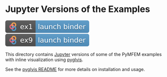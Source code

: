 # Jupyter Versions of the Examples

[![badge](ex1.svg)](https://mybinder.org/v2/gh/mfem/PyMFEM/HEAD?labpath=examples%2Fjupyter%2Fex1.ipynb)
[![badge](ex9.svg)](https://mybinder.org/v2/gh/mfem/PyMFEM/HEAD?labpath=examples%2Fjupyter%2Fex9.ipynb)

This directory contains [Jupyter](https://jupyter.org/) versions of some of the PyMFEM examples with inline visualization using [pyglvis](https://github.com/GLVis/pyglvis).

See the [pyglvis README](https://github.com/GLVis/pyglvis/blob/master/README.md) for more details on installation and usage.
